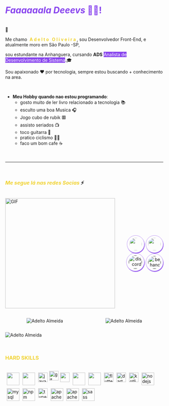 ## <h1 style="color: #8844ee">_Faaaaaala Deeevs_ 👋😄!</h1> 
<br/>
📌
<div  style="text-align: left">
<p>Me chamo &nbsp;<b style="color: #f0d230">A d e l t o  &nbsp;  O l i v e i r a&nbsp;</b>, sou Desenvolvedor Front-End, e atualmente moro em   São Paulo -SP, <p>sou estundante na Anhanguera, cursando <b>ADS</b> <mark style="background-color: #8844ee; color: white">Analista de Desenvolvimento de Sistema</mark>.🎓<p/>
</div>

<p>Sou apaixonado ❤️ por tecnologia, sempre estou buscando + conhecimento na area.<p/>

</br>

- **Meu Hobby quando nao estou programando**:
    - gosto muito de ler livro relacionado a tecnologia  📚 
    - esculto uma boa Musica 🎧
    - Jogo cubo de rubik 🟥
    - assisto seriados 📺
    - toco guitarra 🎸
    - pratico ciclismo 🚴‍♂️
    - faco um bom cafe ☕
<br/>
<hr/>
<br/>

### <em style="color: #f0d230 ">Me segue lá nas redes Socias </em> ⚡

<br/>

<!-- MY OCTOCAT: -->
<div style="display: flex; justify-content: space-between; align-items: center">
<div style="text-align: left">
    <img  alt="GIF" src="https://octocat-generator-assets.githubusercontent.com/my-octocat-1628051464465.png" width="350px" height="auto"/>
</div>

<!-- SOCIAL REDES: -->
<div style="text-align: right;">
<a href="https://www.instagram.com/adeltomonkeycode/" target="_blank"><img src="https://cdn.icon-icons.com/icons2/1211/PNG/512/1491579602-yumminkysocialmedia36_83067.png" width="40px" height="40px" style="padding: .5em; border: 1px solid rgba(136, 68, 238,.6); border-radius: 50%; box-shadow: 1px 2px 1px #8844ee "></a>
<a href="https://br.linkedin.com/in/adelto-almeida-03975928" target="_blank"><img src="https://i.ibb.co/Kx2GSrT/linkedin.png" width="40px" height="40px" style="padding: .5em;border: 1px solid rgba(136, 68, 238,.6); border-radius: 50%; box-shadow: 1px 2px 1px #8844ee"></a>
<a href="" target="_blank"><img src="https://cdn.icon-icons.com/icons2/1476/PNG/512/discord_101785.png" alt="discord" width="42px" height="42px" style="padding: .5em; border: 1px solid rgba(136, 68, 238,.6); border-radius: 50%; box-shadow: 1px 2px 1px #8844ee"></a>
<a href="" target="_blank"><img src="https://cdn.jsdelivr.net/gh/devicons/devicon/icons/behance/behance-original.svg" alt="behance" width="40px" height="40px" style="padding: .5em; border: 1px solid rgba(136, 68, 238,.6); border-radius: 50%; box-shadow: 1px 2px 1px #8844ee"></a>
</div>
</div>

</br>

<!-- GRAPHIC START: -->
<div style="display:flex; justify-content: space-around; flex-wrap: wrap;">
<img src="https://github-readme-stats.vercel.app/api/top-langs/?username=otleda&layout=compact&theme=dracula&title_color=268bd2" alt="Adelto Almeida" style="padding: 1em 0"/>
<img  src="https://github-readme-stats.vercel.app/api?username=otleda&count_private=true&show_icons=true&theme=dracula&icon_color=268bd2&title_color=268bd2" alt="Adelto Almeida" style="padding: 1em 0"/>
</div>


<!-- CONTAGEM DE VISITAS: -->
<img src="https://komarev.com/ghpvc/?username=otleda" alt="Adelto Almeida" style="padding: 1em 0"/>


<h3 style="color: #f0d230; padding: 1em 0">HARD SKILLS</h3>

<div style="display: flex; flex-wrap: wrap; aligh-items: center">
<img src="https://cdn.jsdelivr.net/gh/devicons/devicon/icons/html5/html5-plain-wordmark.svg" alt="" width="40" reight="40" style="padding: 5px">
<img src="https://cdn.jsdelivr.net/gh/devicons/devicon/icons/css3/css3-plain-wordmark.svg" alt="" width="40" reight="40" style="padding: 5px">
<img src="https://cdn.jsdelivr.net/gh/devicons/devicon/icons/javascript/javascript-plain.svg" alt="javaScritpt" width="30" reight="30" style="padding: 5px">
<img src="https://cdn.jsdelivr.net/gh/devicons/devicon/icons/git/git-plain.svg" alt="git" width="30" height="30"/>
<img src="https://cdn.jsdelivr.net/gh/devicons/devicon/icons/cakephp/cakephp-plain.svg" alt="" width="30" reight="30" style="padding: 5px">
<img src="https://cdn.jsdelivr.net/gh/devicons/devicon/icons/php/php-plain.svg" alt="" width="40" reight="40" style="padding: 5px">
<img src="https://cdn.jsdelivr.net/gh/devicons/devicon/icons/react/react-original-wordmark.svg" alt="" width="40" reight="40" style="padding: 5px">
<img src="https://cdn.jsdelivr.net/gh/devicons/devicon/icons/flutter/flutter-original.svg" alt="flutter" width="30" height="30" style="padding: 5px">
<img src="https://cdn.jsdelivr.net/gh/devicons/devicon/icons/dart/dart-original.svg" alt="dart" width="30" height="30" style="padding: 5px">
<img src="https://cdn.jsdelivr.net/gh/devicons/devicon/icons/kotlin/kotlin-original.svg" alt="kotlin" width="30" height="30" style="padding: 5px">
<img src="https://cdn.jsdelivr.net/gh/devicons/devicon/icons/nodejs/nodejs-original.svg" alt="nodejs" width="40" height="40" style="padding: 5px">
<img src="https://cdn.jsdelivr.net/gh/devicons/devicon/icons/mysql/mysql-original.svg" alt="mysql" width="40" height="40" style="padding: 5px">
<img src="https://cdn.jsdelivr.net/gh/devicons/devicon/icons/npm/npm-original-wordmark.svg" alt="npm" width="40" height="40" style="padding: 5px">
<img src="https://cdn.jsdelivr.net/gh/devicons/devicon/icons/typescript/typescript-original.svg" alt="typescript" width="30" height="30" style="padding: 5px">
<img src="https://cdn.jsdelivr.net/gh/devicons/devicon/icons/apache/apache-original-wordmark.svg" alt="apache" width="40" height="40" style="padding: 5px">
<img src="https://cdn.jsdelivr.net/gh/devicons/devicon/icons/linux/linux-original.svg" alt="apache" width="40" height="40" style="padding: 5px">
<img src="https://cdn.jsdelivr.net/gh/devicons/devicon/icons/sass/sass-original.svg" alt="sass" width="40" height="40" style="padding: 5px">
</div>










